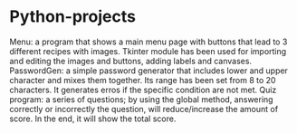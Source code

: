 # Python-projects
Menu: a program that shows a main menu page with buttons that lead to 3 different recipes with images. Tkinter module has been used for importing and editing the images and buttons, adding labels and canvases.
PasswordGen: a simple password generator that includes lower and upper character and mixes them together. Its range has been set from 8 to 20 characters. It generates erros if the specific condition are not met.
Quiz program: a series of questions; by using the global method, answering correctly or incorrectly the question, will reduce/increase the amount of score. In the end, it will show the total score.
